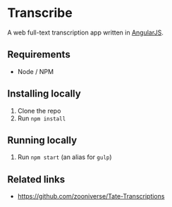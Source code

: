 # Transcribe

A web full-text transcription app written in [AngularJS](https://angularjs.org/).

## Requirements

* Node / NPM

## Installing locally

1. Clone the repo
2. Run `npm install`

## Running locally

1. Run `npm start` (an alias for `gulp`)

## Related links

* https://github.com/zooniverse/Tate-Transcriptions
